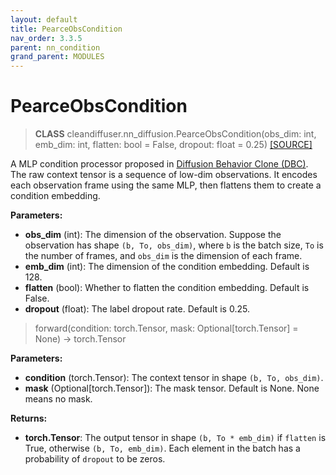 ```yaml
---
layout: default
title: PearceObsCondition
nav_order: 3.3.5
parent: nn_condition
grand_parent: MODULES
---
```


# **PearceObsCondition**

> **CLASS** cleandiffuser.nn_diffusion.PearceObsCondition(obs_dim: int, emb_dim: int, flatten: bool = False, dropout: float = 0.25) [[SOURCE]](https://github.com/CleanDiffuserTeam/CleanDiffuser/blob/main/cleandiffuser/nn_condition/pearce_obs_condition.py)

A MLP condition processor proposed in [Diffusion Behavior Clone (DBC)](https://arxiv.org/abs/2301.10677). The raw context tensor is a sequence of low-dim observations. It encodes each observation frame using the same MLP, then flattens them to create a condition embedding.

**Parameters:**
- **obs_dim** (int): The dimension of the observation. Suppose the observation has shape `(b, To, obs_dim)`, where `b` is the batch size, `To` is the number of frames, and `obs_dim` is the dimension of each frame.
- **emb_dim** (int): The dimension of the condition embedding. Default is 128.
- **flatten** (bool): Whether to flatten the condition embedding. Default is False.
- **dropout** (float): The label dropout rate. Default is 0.25.

> forward(condition: torch.Tensor, mask: Optional[torch.Tensor] = None) -> torch.Tensor

**Parameters:**
- **condition** (torch.Tensor): The context tensor in shape `(b, To, obs_dim)`.
- **mask** (Optional[torch.Tensor]): The mask tensor. Default is None. None means no mask.

**Returns:**
- **torch.Tensor**: The output tensor in shape `(b, To * emb_dim)` if `flatten` is True, otherwise `(b, To, emb_dim)`. Each element in the batch has a probability of `dropout` to be zeros.
